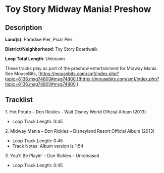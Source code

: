 # Toy Story Midway Mania! Preshow

## Description

**Land(s)**: Paradise Pier, Pixar Pier

**District/Neighborhood**: Toy Story Boardwalk

**Loop Total Length**: Unknown

These tracks play as part of the preshow entertainment for Midway Mania. See MouseBits, [https://mousebits.com/smf/index.php?topic=8136.msg74800#msg74800.](https://mousebits.com/smf/index.php?topic=8136.msg74800#msg74800.)

## Tracklist

1\. Hot Potato – Don Rickles – Walt Disney World Official Album (2013)

- Loop Track Length: 0:45

2\. Midway Mania – Don Rickles – Disneyland Resort Official Album (2013)

- Loop Track Length: 0:45
- Track Notes: Album version is 1:54

3\. You'll Be Playin’ – Don Rickles – Unreleased

- Loop Track Length: 0:45
